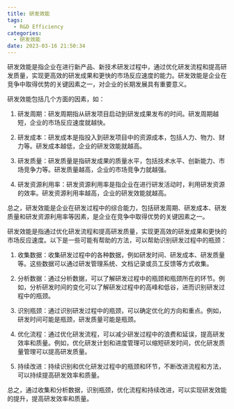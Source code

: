 ```yaml
---
title: 研发效能
tags:
  - R&D Efficiency
categories:
  - 研发效能
date: 2023-03-16 21:50:34
---
```

研发效能是指企业在进行新产品、新技术研发过程中，通过优化研发流程和提高研发质量，实现更高效的研发成果和更快的市场反应速度的能力。研发效能是企业在竞争中取得优势的关键因素之一，对企业的长期发展具有重要意义。

研发效能包括几个方面的因素，如：

1. 研发周期：研发周期指从研发项目启动到研发成果发布的时间。研发周期越短，企业的市场反应速度就越快。

2. 研发成本：研发成本是指投入到研发项目中的资源成本，包括人力、物力、财力等。研发成本越低，企业的研发效能就越高。

3. 研发质量：研发质量是指研发成果的质量水平，包括技术水平、创新能力、市场竞争力等。研发质量越高，企业的市场竞争力就越强。

4. 研发资源利用率：研发资源利用率是指企业在进行研发活动时，利用研发资源的效率。研发资源利用率越高，企业的研发效能就越高。

总之，研发效能是企业在研发过程中的综合能力，包括研发周期、研发成本、研发质量和研发资源利用率等因素，是企业在竞争中取得优势的关键因素之一。

研发效能是指通过优化研发流程和提高研发质量，实现更高效的研发成果和更快的市场反应速度。以下是一些可能有帮助的方法，可以帮助识别研发过程中的瓶颈：

1. 收集数据：收集研发过程中的各种数据，例如研发时间、研发成本、研发质量等。这些数据可以通过研发管理系统、文档记录或员工反馈等方式收集。

2. 分析数据：通过分析数据，可以了解研发过程中的瓶颈和瓶颈所在的环节。例如，分析研发时间的变化可以了解研发过程中的高峰和低谷，进而识别研发过程中的瓶颈。

3. 识别瓶颈：通过识别研发过程中的瓶颈，可以确定优化的方向和重点。例如，研发时间可能是瓶颈，研发质量可能是瓶颈。

4. 优化流程：通过优化研发流程，可以减少研发过程中的浪费和延误，提高研发效率和质量。例如，优化研发计划和进度管理可以缩短研发时间，优化研发质量管理可以提高研发质量。

5. 持续改进：持续识别和优化研发过程中的瓶颈和环节，不断改进流程和方法，可以持续提高研发效率和质量。

总之，通过收集和分析数据，识别瓶颈，优化流程和持续改进，可以实现研发效能的提升，提高研发效率和质量。





